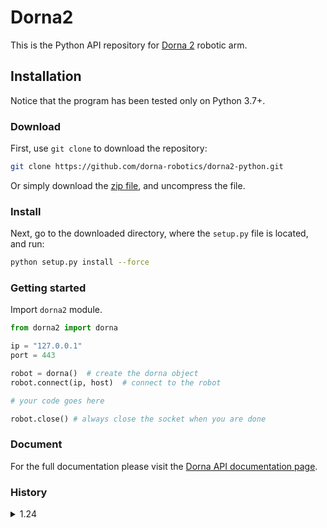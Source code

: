 # Dorna2 
This is the Python API repository for [Dorna 2][dorna] robotic arm.   

## Installation
Notice that the program has been tested only on Python 3.7+.

### Download
First, use `git clone` to download the repository:  
```bash
git clone https://github.com/dorna-robotics/dorna2-python.git
```
Or simply download the [zip file](https://github.com/dorna-robotics/dorna2-python/archive/master.zip), and uncompress the file.  

### Install
Next, go to the downloaded directory, where the `setup.py` file is located, and run:
```bash
python setup.py install --force
```

### Getting started
Import `dorna2` module.
``` python
from dorna2 import dorna

ip = "127.0.0.1"
port = 443

robot = dorna()  # create the dorna object
robot.connect(ip, host)  # connect to the robot

# your code goes here

robot.close() # always close the socket when you are done
```  

### Document
For the full documentation please visit the [Dorna API documentation page](https://doc.dorna.ai/docs/api/python/manual).

### History
<details><summary>1.24</summary>
	<ul>
	<li>Increased the WS speed.</li>
	<li>Added `track_cmd` class for tracking commands.</li>
	<li>Added forward and inverse kinematics methods inside the `tool.py`.</li>
	</ul>	
</details>

[dorna]: https://dorna.ai